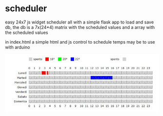 # scheduler

easy 24x7 js widget scheduler all with a simple flask app to load and save db, the db is a 7x(24*4) matrix with the scheduled values and a array with the scheduled values

in index.html a simple html and js control to schedule temps may be to use with arduino

![image info](scheduler.JPG)
